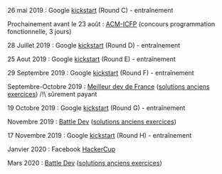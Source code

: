 26 mai 2019 : Google [kickstart](https://codingcompetitions.withgoogle.com/kickstart) (Round C) - entraînement

Prochainement avant le 23 août : [ACM-ICFP](http://icfpconference.org/contest.html) (concours programmation fonctionnelle, 3 jours)

28 Juillet 2019 : Google [kickstart](https://codingcompetitions.withgoogle.com/kickstart) (Round D) - entraînement

25 Aout 2019 : Google [kickstart](https://codingcompetitions.withgoogle.com/kickstart) (Round E) - entraînement

29 Septembre 2019 : Google [kickstart](https://codingcompetitions.withgoogle.com/kickstart) (Round F) - entraînement

Septembre-Octobre 2019 : [Meilleur dev de France](https://www.meilleurdevdefrance.com/) ([solutions anciens exercices](https://www.isograd.com/FR/solutionconcours.php)) /!\ sûrement payant

19 Octobre 2019 : Google [kickstart](https://codingcompetitions.withgoogle.com/kickstart) (Round G) - entraînement

Novembre 2019 : [Battle Dev](https://battledev.blogdumoderateur.com/) ([solutions anciens exercices](https://www.isograd.com/FR/solutionconcours.php))

17 Novembre 2019 : Google [kickstart](https://codingcompetitions.withgoogle.com/kickstart) (Round H) - entraînement

Janvier 2020 : Facebook [HackerCup](https://www.facebook.com/pg/hackercup/events/?ref=page_internal)

Mars 2020 : [Battle Dev](https://battledev.blogdumoderateur.com/) ([solutions anciens exercices](https://www.isograd.com/FR/solutionconcours.php))

